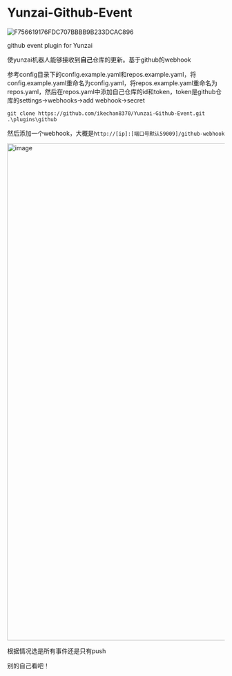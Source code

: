 # Yunzai-Github-Event
![F756619176FDC707BBBB9B233DCAC896](https://user-images.githubusercontent.com/21212372/228231656-4e6c65d1-7e63-4037-a30f-9cf8e9fe46da.gif)

github event plugin for Yunzai

使yunzai机器人能够接收到**自己**仓库的更新。基于github的webhook

参考config目录下的config.example.yaml和repos.example.yaml，将config.example.yaml重命名为config.yaml，将repos.example.yaml重命名为repos.yaml，然后在repos.yaml中添加自己仓库的id和token，token是github仓库的settings->webhooks->add webhook->secret

```
git clone https://github.com/ikechan8370/Yunzai-Github-Event.git .\plugins\github
```

然后添加一个webhook，大概是`http://[ip]:[端口号默认59009]/github-webhook`

<img width="1148" alt="image" src="https://user-images.githubusercontent.com/21212372/228236286-24384e83-aded-4fcc-ba61-1e1eb241aaa1.png">


根据情况选是所有事件还是只有push

别的自己看吧！
